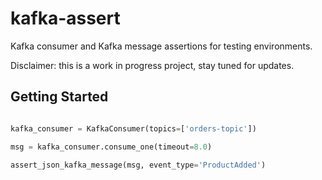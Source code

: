 # kafka-assert

Kafka consumer and Kafka message assertions for testing environments.

Disclaimer: this is a work in progress project, stay tuned for updates.

## Getting Started


```python

kafka_consumer = KafkaConsumer(topics=['orders-topic'])

msg = kafka_consumer.consume_one(timeout=8.0)

assert_json_kafka_message(msg, event_type='ProductAdded')

```
